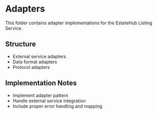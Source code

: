 # Adapters

This folder contains adapter implementations for the EstateHub Listing Service.

## Structure

- External service adapters
- Data format adapters
- Protocol adapters

## Implementation Notes

- Implement adapter pattern
- Handle external service integration
- Include proper error handling and mapping
